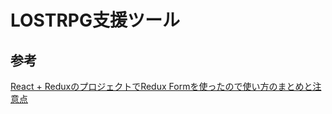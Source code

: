 # LOSTRPG支援ツール

## 参考

[React + ReduxのプロジェクトでRedux Formを使ったので使い方のまとめと注意点][*1]

[*1]:https://ichimaruni-design.com/2016/10/react-redux-form/